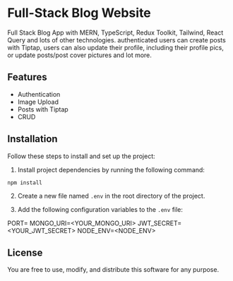 # Full-Stack Blog Website

Full Stack Blog App with MERN, TypeScript, Redux Toolkit, Tailwind, React Query and lots of other technologies. authenticated users can create posts with Tiptap, users can also update their profile, including their profile pics, or update posts/post cover pictures and lot more.

## Features

- Authentication
- Image Upload
- Posts with Tiptap
- CRUD

## Installation

Follow these steps to install and set up the project:

1. Install project dependencies by running the following command:

`npm install` 

2. Create a new file named `.env` in the root directory of the project.

3. Add the following configuration variables to the `.env` file:

PORT=<PORT>
MONGO_URI=<YOUR_MONGO_URI>
JWT_SECRET=<YOUR_JWT_SECRET>
NODE_ENV=<NODE_ENV>


## License

You are free to use, modify, and distribute this software for any purpose.